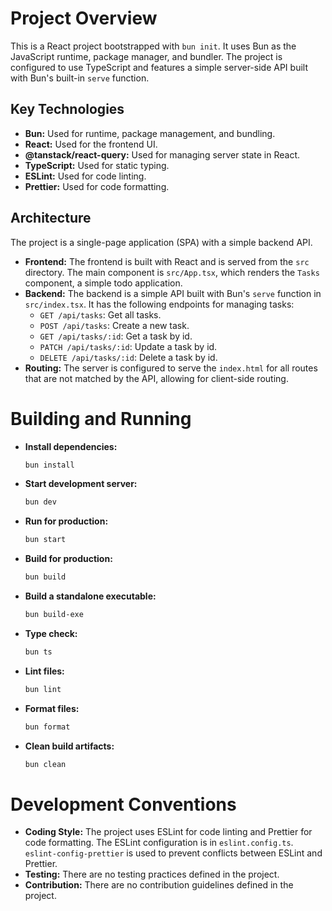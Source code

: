 # Project Overview

This is a React project bootstrapped with `bun init`. It uses Bun as the JavaScript runtime, package manager, and bundler. The project is configured to use TypeScript and features a simple server-side API built with Bun's built-in `serve` function.

## Key Technologies

- **Bun:** Used for runtime, package management, and bundling.
- **React:** Used for the frontend UI.
- **@tanstack/react-query:** Used for managing server state in React.
- **TypeScript:** Used for static typing.
- **ESLint:** Used for code linting.
- **Prettier:** Used for code formatting.

## Architecture

The project is a single-page application (SPA) with a simple backend API.

- **Frontend:** The frontend is built with React and is served from the `src` directory. The main component is `src/App.tsx`, which renders the `Tasks` component, a simple todo application.
- **Backend:** The backend is a simple API built with Bun's `serve` function in `src/index.tsx`. It has the following endpoints for managing tasks:
    - `GET /api/tasks`: Get all tasks.
    - `POST /api/tasks`: Create a new task.
    - `GET /api/tasks/:id`: Get a task by id.
    - `PATCH /api/tasks/:id`: Update a task by id.
    - `DELETE /api/tasks/:id`: Delete a task by id.
- **Routing:** The server is configured to serve the `index.html` for all routes that are not matched by the API, allowing for client-side routing.

# Building and Running

- **Install dependencies:**
  ```bash
  bun install
  ```
- **Start development server:**
  ```bash
  bun dev
  ```
- **Run for production:**
  ```bash
  bun start
  ```
- **Build for production:**
  ```bash
  bun build
  ```
- **Build a standalone executable:**
  ```bash
  bun build-exe
  ```
- **Type check:**
  ```bash
  bun ts
  ```
- **Lint files:**
  ```bash
  bun lint
  ```
- **Format files:**
  ```bash
  bun format
  ```
- **Clean build artifacts:**
  ```bash
  bun clean
  ```

# Development Conventions

- **Coding Style:** The project uses ESLint for code linting and Prettier for code formatting. The ESLint configuration is in `eslint.config.ts`. `eslint-config-prettier` is used to prevent conflicts between ESLint and Prettier.
- **Testing:** There are no testing practices defined in the project.
- **Contribution:** There are no contribution guidelines defined in the project.